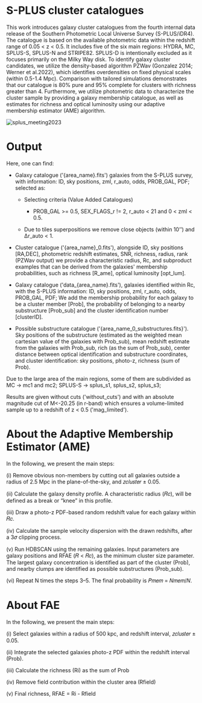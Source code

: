 # S-PLUS cluster catalogues

This work introduces galaxy cluster catalogues from the fourth internal data release of the Southern Photometric Local Universe Survey (S-PLUS/iDR4). The catalogue is based on the available photometric data within the redshift range of 0.05 < z < 0.5. It includes five of the six main regions: HYDRA, MC, SPLUS-S, SPLUS-N and STRIPE82. SPLUS-D is intentionally excluded as it focuses primarily on the Milky Way disk. To identify galaxy cluster candidates, we utilize the density-based algorithm PZWav (Gonzalez 2014; Werner et al.2022), which identifies overdensities on fixed physical scales (within 0.5-1.4 Mpc). Comparison with tailored simulations demonstrates that our catalogue is 80% pure and 95% complete for clusters with richness greater than 4. Furthermore, we utilize photometric data to characterize the cluster sample by providing a galaxy membership catalogue, as well as estimates for richness and optical luminosity using our adaptive membership estimator (AME) algorithm.

![splus_meeting2023](https://github.com/liadoubrawa/splus_cluster_catalogues/assets/79430629/369549d6-6af5-4375-aa7b-f8bd780fd0b3)


# Output

Here, one can find:
- Galaxy catalogue ('{area_name}.fits') galaxies from the S-PLUS survey, with information: ID, sky positions, zml, r_auto, odds, PROB_GAL, PDF; selected as:
  - Selecting criteria (Value Added Catalogues)
    - PROB_GAL >= 0.5, SEX_FLAGS_r != 2, r_auto < 21 and 0 < zml < 0.5.

  - Due to tiles superpositions we remove close objects (within 10’’)  and  Δr_auto < 1.

- Cluster catalogue ('{area_name}_0.fits'), alongside ID, sky positions [RA,DEC], photometric redshift estimates, SNR, richness, radius, rank (PZWav output) we provide a characteristic radius, Rc, and subproduct examples that can be derived from the galaxies' membership probabilities, such as richness [R_ame], optical luminosity [opt_lum].

- Galaxy catalogue ('data_{area_name}.fits'), galaxies identified within Rc, with the S-PLUS information: ID, sky positions, zml, r_auto, odds, PROB_GAL, PDF; We add the membership probability for each galaxy to be a cluster member [Prob], the probability of belonging to a nearby substructure [Prob_sub] and the cluster identification number [clusterID].

- Possible substructure catalogue ('{area_name_0_substructures.fits}'). Sky positions of the substructure (estimated as the weighted mean cartesian value of the galaxies with Prob_sub), mean redshift estimate from the galaxies with Prob_sub, rich (as the sum of Prob_sub), center distance between optical identification and substructure coordinates, and cluster identification: sky positions, photo-z, richness (sum of Prob).

Due to the large area of the main regions, some of them are subdivided as MC → mc1 and mc2; SPLUS-S → splus_s1, splus_s2, splus_s3;

Results are given without cuts ('without_cuts') and with an absolute magnitude cut of M<-20.25 (in r-band) which ensures a volume-limited sample up to a redshift of z < 0.5 ('mag_limited').

# About the Adaptive Membership Estimator (AME)

In the following, we present the main steps:

(i) Remove obvious non-members by cutting out all galaxies outside a radius of 2.5 Mpc in the plane-of-the-sky, and 𝑧𝑐𝑙𝑢𝑠𝑡𝑒𝑟 ± 0.05.

(ii) Calculate the galaxy density profile. A characteristic radius (𝑅𝑐), will be defined as a break or “knee” in this profile.

(iii) Draw a photo-z PDF-based random redshift value for each galaxy within 𝑅𝑐.

(iv) Calculate the sample velocity dispersion with the drawn redshifts, after a 3𝜎 clipping process.

(v) Run HDBSCAN using the remaining galaxies. Input parameters are galaxy positions and RFAE (𝑅 < 𝑅𝑐), as the minimum cluster size parameter. The largest galaxy concentration is identified as part of the cluster (Prob), and nearby clumps are identified as possible substructures (Prob_sub).

(vi) Repeat N times the steps 3–5. The final probability is 𝑃𝑚𝑒𝑚 = 𝑁𝑚𝑒𝑚/𝑁.


# About FAE

In the following, we present the main steps:

(i) Select galaxies within a radius of 500 kpc, and redshift interval, 𝑧𝑐𝑙𝑢𝑠𝑡𝑒𝑟 ± 0.05.

(ii) Integrate the selected galaxies photo-z PDF within the redshift interval (Prob).

(iii) Calculate the richness (Ri) as the sum of Prob

(iv) Remove field contribution within the cluster area (Rfield)

(v) Final richness, RFAE = Ri - Rfield



